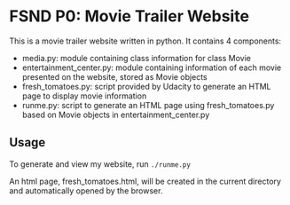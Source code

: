 # FSND P0: Movie Trailer Website 
This is a movie trailer website written in python. It contains 4 components:
* media.py: module containing class information for class Movie 
* entertainment_center.py: module containing information of each movie presented on the website, stored as Movie objects 
* fresh_tomatoes.py: script provided by Udacity to generate an HTML page to display movie information
* runme.py: script to generate an HTML page using fresh_tomatoes.py based on Movie objects in entertainment_center.py

## Usage
To generate and view my website, run
`./runme.py`

An html page, fresh_tomatoes.html, will be created in the current directory and automatically opened by the browser.
